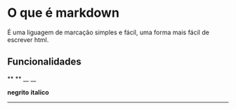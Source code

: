 # O que é markdown

É uma liguagem de marcação simples e fácil, uma forma mais fácil de escrever html.

## Funcionalidades

\*\* \*\* \_\_ \_\_

**negrito**
**italico**

---
